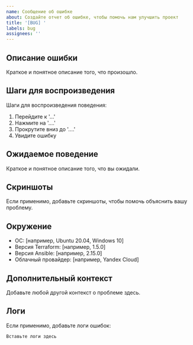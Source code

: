 ```yaml
---
name: Сообщение об ошибке
about: Создайте отчет об ошибке, чтобы помочь нам улучшить проект
title: '[BUG] '
labels: bug
assignees: ''
---
```


## Описание ошибки
Краткое и понятное описание того, что произошло.

## Шаги для воспроизведения
Шаги для воспроизведения поведения:
1. Перейдите к '...'
2. Нажмите на '....'
3. Прокрутите вниз до '....'
4. Увидите ошибку

## Ожидаемое поведение
Краткое и понятное описание того, что вы ожидали.

## Скриншоты
Если применимо, добавьте скриншоты, чтобы помочь объяснить вашу проблему.

## Окружение
- ОС: [например, Ubuntu 20.04, Windows 10]
- Версия Terraform: [например, 1.5.0]
- Версия Ansible: [например, 2.15.0]
- Облачный провайдер: [например, Yandex Cloud]

## Дополнительный контекст
Добавьте любой другой контекст о проблеме здесь.

## Логи
Если применимо, добавьте логи ошибок:
```
Вставьте логи здесь
```